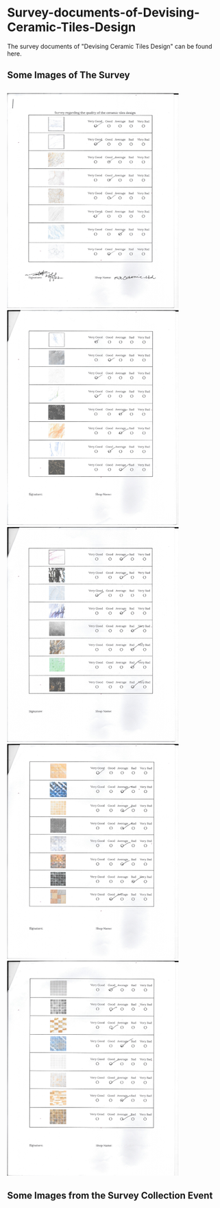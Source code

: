 # Survey-documents-of-Devising-Ceramic-Tiles-Design
The survey documents of "Devising Ceramic Tiles Design"  can be found here. 

<h2>Some Images of The Survey<h2>
<img src='Survey collected from Mir Ceramics\1.jpeg' style="width: 400px; height: 500px" />
<img src='Survey collected from Mir Ceramics\2.jpeg' style="width: 400px; height: 500px" />
<img src='Survey collected from Mir Ceramics\3.jpeg' style="width: 400px; height: 500px" />
<img src='Survey collected from Mir Ceramics\4.jpeg' style="width: 400px; height: 500px" />
<img src='Survey collected from Mir Ceramics\5.jpeg' style="width: 400px; height: 500px" />
  
  <h2>Some Images from the Survey Collection Event</h2>
